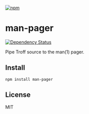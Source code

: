 [![npm](https://nodei.co/npm/man-pager.png)](https://npmjs.com/package/man-pager)

# man-pager

[![Dependency Status][david-badge]][david]

Pipe Troff source to the man(1) pager.

[david]: https://david-dm.org/eush77/man-pager
[david-badge]: https://david-dm.org/eush77/man-pager.png

## Install

```
npm install man-pager
```

## License

MIT
